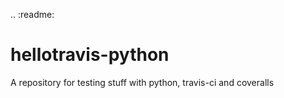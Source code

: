 .. :readme:

hellotravis-python
=========

A repository for testing stuff with python, travis-ci and coveralls
